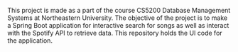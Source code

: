 This project is made as a part of the course CS5200 Database Management Systems at Northeastern University. The objective of the project is to make a Spring Boot application for interactive search for songs as well as interact with the Spotify API to retrieve data. This repository holds the UI code for the application.
